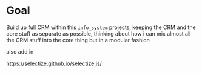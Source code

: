 
# Goal

Build up full CRM within this `info_system` projects, keeping the CRM and the
core stuff as separate as possible, thinking about how i can mix almost all the
CRM stuff into the core thing but in a modular fashion

also add in

https://selectize.github.io/selectize.js/


